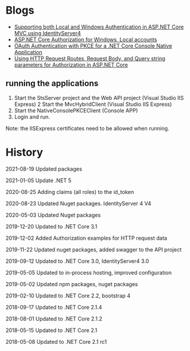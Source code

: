 # Blogs

<ul>
	<li><a href="https://damienbod.com/2018/04/15/supporting-both-local-and-windows-authentication-in-asp-net-core-mvc-using-identityserver4/">Supporting both Local and Windows Authentication in ASP.NET Core MVC using IdentityServer4</a></li>
	<li><a href="https://damienbod.com/2018/04/19/asp-net-core-authorization-for-windows-local-accounts/">ASP.NET Core Authorization for Windows, Local accounts</a></li>
	<li><a href="https://damienbod.com/2018/04/25/oauth-authentication-with-pkce-for-a-net-core-console-native-application/">OAuth Authentication with PKCE for a .NET Core Console Native Application</a></li>
	<li><a href="https://damienbod.com/2019/12/02/using-http-request-routes-request-body-and-query-string-parameters-for-authorization-in-asp-net-core/">Using HTTP Request Routes, Request Body, and Query string parameters for Authorization in ASP.NET Core</a></li>
	
</ul>

## running the applications

1.  Start the StsServer project and the Web API project (Visual Studio IIS Express)
2 Start the MvcHybridClient  (Visual Studio IIS Express)
3. Start the NativeConsolePKCEClient (Console APP)
4.  Login and run.

Note: the IISExpress certificates need to be allowed when running.

# History

 2021-08-19 Updated packages
 
 2021-01-05 Update .NET 5

 2020-08-25 Adding claims (all roles) to the id_token

 2020-08-23 Updated Nuget packages. IdentityServer 4 V4

 2020-05-03 Updated Nuget packages
 
 2019-12-20 Updated to .NET Core 3.1
 
 2019-12-02 Added Authorization examples for HTTP request data
 
 2019-11-22 Updated nuget packages, added swagger to the API project

 2019-09-12 Updated to .NET Core 3.0, IdentityServer4 3.0

 2019-05-05 Updated to in-process hosting, improved configuration

 2019-05-02 Updated npm packages, nuget packages

 2019-02-10 Updated to .NET Core 2.2, bootstrap 4

 2018-09-17 Updated to .NET Core 2.1.4

 2018-08-01 Updated to .NET Core 2.1.2

 2018-05-15 Updated to .NET Core 2.1

 2018-05-08 Updated to .NET Core 2.1 rc1
